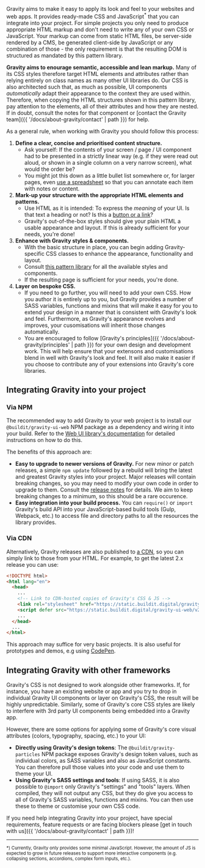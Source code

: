 Gravity aims to make it easy to apply its look and feel to your websites and web apps. It provides ready-made CSS and JavaScript<sup>*</sup> that you can integrate into your project. For simple projects you only need to produce appropriate HTML markup and don't need to write any of your own CSS or JavaScript. Your markup can come from static HTML files, be server-side rendered by a CMS, be generated client-side by JavaScript or any combination of those - the only requirement is that the resulting DOM is structured as mandated by this pattern library.

**Gravity aims to enourage semantic, accessible and lean markup.** Many of its CSS styles therefore target HTML elements and attributes rather than relying entirely on class names as many other UI libraries do. Our CSS is also architected such that, as much as possible, UI components _automatically_ adapt their appearance to the context they are used within. Therefore, when copying the HTML structures shown in this pattern library, pay attention to the elements, all of their attributes and how they are nested. If in doubt, consult the notes for that component or [contact the Gravity team]({{ '/docs/about-gravity/contact' | path }}) for help.

As a general rule, when working with Gravity you should follow this process:

1. **Define a clear, concise and prioritised content structure.**
    * Ask yourself: If the contents of your screen / page / UI component had to be presented in a strictly linear way (e.g. if they were read out aloud, or shown in a single column on a very narrow screen), what would the order be?
    * You might jot this down as a little bullet list somewhere or, for larger pages, even [use a spreadsheet](https://bigmedium.com/ideas/only-one-deliverable-matters.html#wordsnotwireframes) so that you can annotate each item with notes or content.
1. **Mark-up your structure with the appropriate HTML elements and patterns.**
    * Use HTML as it is intended: To express the _meaning_ of your UI. Is that text a heading or not? Is this a [button or a link](https://medium.com/simple-human/but-sometimes-links-look-like-buttons-and-buttons-look-like-links-9b371c57b3d2)?
    * Gravity's out-of-the-box styles should give your plain HTML a usable appearance and layout. If this is already sufficient for your needs, you're done!
1. **Enhance with Gravity styles & components.**
    * With the basic structure in place, you can begin adding Gravity-specific CSS classes to enhance the appearance, functionality and layout.
    * Consult [this pattern library](/) for all the available styles and components.
    * If the resulting page is sufficient for your needs, you're done.
1. **Layer on bespoke CSS.**
    * If you need to go further, you will need to add your own CSS. How you author it is entirely up to you, but Gravity provides a number of SASS variables, functions and mixins that will make it easy for you to extend your design in a manner that is consistent with Gravity's look and feel. Furthermore, as Gravity's appearance evolves and improves, your cusomisations will inherit those changes automatically.
    * You are encouraged to follow [Gravity's principles]({{ '/docs/about-gravity/principles' | path }}) for your own design and development work. This will help ensure that your extensons and customisations blend in well with Gravity's look and feel. It will also make it easier if you choose to contribute any of your extensions into Gravity's core libraries.

## Integrating Gravity into your project
### Via NPM
The recommended way to add Gravity to your web project is to install our `@buildit/gravity-ui-web` NPM package as a dependency and wiring it into your build. Refer to the [Web UI library's documentation](https://github.com/buildit/gravity-ui-web/tree/develop/packages/gravity-ui-web#readme) for detailed instructions on how to do this.

The benefits of this approach are:
* **Easy to upgrade to newer versions of Gravity.** For new minor or patch releases, a simple `npm update` followed by a rebuild will bring the latest and greatest Gravity styles into your project. Major releases will contain breaking changes, so you may need to modify your own code in order to upgrade to them. Consult the [release notes](https://github.com/buildit/gravity-ui-web/releases) for details.  We aim to keep breaking changes to a minimum, so this should be a rare occurence.
* **Easy integration into your build process.** You can `require()` or `import` Gravity's build API into your JavaScript-based build tools (Gulp, Webpack, etc.) to access file and directory paths to all the resources the library provides.

### Via CDN
Alternatively, Gravity releases are also published to [a CDN](https://static.buildit.digital/gravity-ui-web/), so you can simply link to those from your HTML. For example, to get the latest 2.x release you can use:

```html
<!DOCTYPE html>
<html lang="en">
  <head>
    ...
    <!-- Link to CDN-hosted copies of Gravity's CSS & JS -->
    <link rel="stylesheet" href="https://static.buildit.digital/gravity-ui-web/v2.x/gravity.css">
    <script defer src="https://static.buildit.digital/gravity-ui-web/v2.x/gravity.js"></script>
    ...
  </head>
  ...
</html>
```

This approach may suffice for very basic projects. It is also useful for prototypes and demos, e.g using [CodePen](https://codepen.io/).



## Integrating Gravity with other frameworks
Gravity's CSS is not designed to work alongside other frameworks. If, for instance, you have an existing website or app and you try to drop in individual Gravity UI components or layer on Gravity's CSS, the result will be highly unpredictable. Similarly, some of Gravity's core CSS styles are likely to interfere with 3rd party UI components being embedded into a Gravity app.

However, there are some options for applying some of Gravity's core visual attributes (colors, typography, spacing, etc.) to your UI:

* **Directly using Gravity's design tokens**: The `@buildit/gravity-particles` NPM package exposes Gravity's design token values, such as individual colors, as SASS variables and also as JavaScript constants. You can therefore pull those values into your code and use them to theme your UI.
* **Using Gravity's SASS settings and tools**: If using SASS, it is also possible to `@import` only Gravity's "settings" and "tools" layers. When compiled, they will not output any CSS, but they do give you access to all of Gravity's SASS variables, functions and mixins. You can then use these to theme or customise your own CSS code.

If you need help integrating Gravity into your project, have special requirements, feature requests or are facing blockers please [get in touch with us]({{ '/docs/about-gravity/contact' | path }})!

-----
<small>*) Currently, Gravity only provides some minimal JavaScript. However, the amount of JS is expected to grow in future releases to support more interactive components (e.g. collapsing sections, accordions, complex form inputs, etc.).</small>

